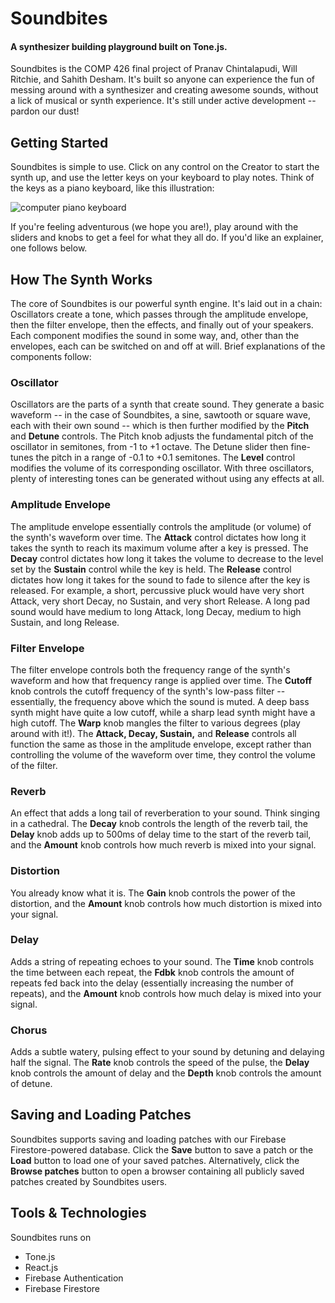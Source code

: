 # Soundbites
#### A synthesizer building playground built on Tone.js.

Soundbites is the COMP 426 final project of Pranav Chintalapudi, Will Ritchie, and Sahith Desham. It's built so anyone can experience the fun of messing around with a synthesizer and creating awesome sounds, without a lick of musical or synth experience. It's still under active development -- pardon our dust!

## Getting Started
Soundbites is simple to use. Click on any control on the Creator to start the synth up, and use the letter keys on your keyboard to play notes. Think of the keys as a piano keyboard, like this illustration:

![computer piano keyboard](https://answers.presonus.com/?qa=blob&qa_blobid=4739542159000864423)

If you're feeling adventurous (we hope you are!), play around with the sliders and knobs to get a feel for what they all do. If you'd like an explainer, one follows below.

## How The Synth Works
The core of Soundbites is our powerful synth engine. It's laid out in a chain: Oscillators create a tone, which passes through the amplitude envelope, then the filter envelope, then the effects, and finally out of your speakers. Each component modifies the sound in some way, and, other than the envelopes, each can be switched on and off at will. Brief explanations of the components follow:

### Oscillator
Oscillators are the parts of a synth that create sound. They generate a basic waveform -- in the case of Soundbites, a sine, sawtooth or square wave, each with their own sound -- which is then further modified by the **Pitch** and **Detune** controls. The Pitch knob adjusts the fundamental pitch of the oscillator in semitones, from -1 to +1 octave. The Detune slider then fine-tunes the pitch in a range of -0.1 to +0.1 semitones. The **Level** control modifies the volume of its corresponding oscillator. With three oscillators, plenty of interesting tones can be generated without using any effects at all.

### Amplitude Envelope
The amplitude envelope essentially controls the amplitude (or volume) of the synth's waveform over time. The **Attack** control dictates how long it takes the synth to reach its maximum volume after a key is pressed. The **Decay** control dictates how long it takes the volume to decrease to the level set by the **Sustain** control while the key is held. The **Release** control dictates how long it takes for the sound to fade to silence after the key is released. For example, a short, percussive pluck would have very short Attack, very short Decay, no Sustain, and very short Release. A long pad sound would have medium to long Attack, long Decay, medium to high Sustain, and long Release. 

### Filter Envelope
The filter envelope controls both the frequency range of the synth's waveform and how that frequency range is applied over time. The **Cutoff** knob controls the cutoff frequency of the synth's low-pass filter -- essentially, the frequency above which the sound is muted. A deep bass synth might have quite a low cutoff, while a sharp lead synth might have a high cutoff. The **Warp** knob mangles the filter to various degrees (play around with it!). The **Attack, Decay, Sustain,** and **Release** controls all function the same as those in the amplitude envelope, except rather than controlling the volume of the waveform over time, they control the volume of the filter.

### Reverb
An effect that adds a long tail of reverberation to your sound. Think singing in a cathedral. The **Decay** knob controls the length of the reverb tail, the **Delay** knob adds up to 500ms of delay time to the start of the reverb tail, and the **Amount** knob controls how much reverb is mixed into your signal.

### Distortion
You already know what it is. The **Gain** knob controls the power of the distortion, and the **Amount** knob controls how much distortion is mixed into your signal.

### Delay
Adds a string of repeating echoes to your sound. The **Time** knob controls the time between each repeat, the **Fdbk** knob controls the amount of repeats fed back into the delay (essentially increasing the number of repeats), and the **Amount** knob controls how much delay is mixed into your signal.

### Chorus
Adds a subtle watery, pulsing effect to your sound by detuning and delaying half the signal. The **Rate** knob controls the speed of the pulse, the **Delay** knob controls the amount of delay and the **Depth** knob controls the amount of detune.

## Saving and Loading Patches

Soundbites supports saving and loading patches with our Firebase Firestore-powered database. Click the **Save** button to save a patch or the **Load** button to load one of your saved patches. Alternatively, click the **Browse patches** button to open a browser containing all publicly saved patches created by Soundbites users.

## Tools & Technologies
Soundbites runs on
- Tone.js
- React.js
- Firebase Authentication
- Firebase Firestore
